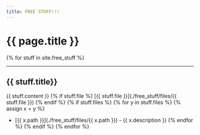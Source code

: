 ```yaml
---
title: FREE STUFF!!!
---
```

# {{ page.title }}

{% for stuff in site.free_stuff %}
____
## {{ stuff.title}}
{{ stuff.content }}
    {% if stuff.file %}
[{{ stuff.file }}](./free_stuff/files/{{ stuff.file }})
    {% endif %}
    {% if stuff.files %}
        {% for y in stuff.files %}
        {% assign x = y %}
* [{{ x.path }}](./free_stuff/files/{{ x.path }}) - {{ x.description }}
        {% endfor %}
    {% endif %}
{% endfor %}